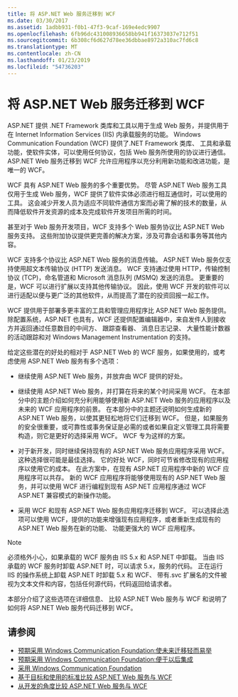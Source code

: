 ```yaml
---
title: 将 ASP.NET Web 服务迁移到 WCF
ms.date: 03/30/2017
ms.assetid: 1adbb931-f0b1-47f3-9caf-169e4edc9907
ms.openlocfilehash: 6fb96dc431008936658bb941f16373037e712f51
ms.sourcegitcommit: 6b308cf6d627d78ee36dbbae8972a310ac7fd6c8
ms.translationtype: MT
ms.contentlocale: zh-CN
ms.lasthandoff: 01/23/2019
ms.locfileid: "54736203"
---
```

# <a name="migrating-aspnet-web-services-to-wcf"></a>将 ASP.NET Web 服务迁移到 WCF
ASP.NET 提供 .NET Framework 类库和工具以用于生成 Web 服务，并提供用于在 Internet Information Services (IIS) 内承载服务的功能。 Windows Communication Foundation (WCF) 提供了.NET Framework 类库、 工具和承载功能，使软件实体，可以使用任何协议，包括 Web 服务所使用的协议进行通信。  ASP.NET Web 服务迁移到 WCF 允许应用程序以充分利用新功能和改进功能，是唯一的 WCF。  
  
 WCF 具有 ASP.NET Web 服务的多个重要优势。 尽管 ASP.NET Web 服务工具仅用于生成 Web 服务，WCF 提供了软件实体必须进行相互通信时，可以使用的工具。 这会减少开发人员为适应不同软件通信方案而必需了解的技术的数量，从而降低软件开发资源的成本及完成软件开发项目所需的时间。  
  
 甚至对于 Web 服务开发项目，WCF 支持多个 Web 服务协议比 ASP.NET Web 服务支持。 这些附加协议提供更完善的解决方案，涉及可靠会话和事务等其他内容。  
  
 WCF 支持多个协议比 ASP.NET Web 服务的消息传输。 ASP.NET Web 服务仅支持使用超文本传输协议 (HTTP) 发送消息。 WCF 支持通过使用 HTTP，传输控制协议 (TCP)，命名管道和 Microsoft 消息队列 (MSMQ) 发送的消息。 更重要的是，WCF 可以进行扩展以支持其他传输协议。 因此，使用 WCF 开发的软件可以进行适配以便与更广泛的其他软件，从而提高了潜在的投资回报一起工作。  
  
 WCF 提供用于部署多更丰富的工具和管理应用程序比 ASP.NET Web 服务提供。 除配置系统，ASP.NET 也具有，WCF 还提供配置编辑器中，来自发件人到接收方并返回通过任意数目的中间方、 跟踪查看器、 消息日志记录、 大量性能计数器的活动跟踪和对 Windows Management Instrumentation 的支持。  
  
 给定这些潜在的好处的相对于 ASP.NET Web 的 WCF 服务，如果使用的，或考虑使用 ASP.NET Web 服务有多个选项：  
  
-   继续使用 ASP.NET Web 服务，并放弃由 WCF 提供的好处。  
  
-   继续使用 ASP.NET Web 服务，并打算在将来的某个时间采用 WCF。 在本部分中的主题介绍如何充分利用能够使用新 ASP.NET Web 服务的应用程序以及未来的 WCF 应用程序的前景。 在本部分中的主题还说明如何生成新的 ASP.NET Web 服务，以使其更轻松地将它们迁移到 WCF。 但是，如果服务的安全很重要，或可靠性或事务保证是必需的或者如果自定义管理工具将需要构造，则它是更好的选择采用 WCF。 WCF 专为这样的方案。  
  
-   对于新开发，同时继续保持现有的 ASP.NET Web 服务应用程序采用 WCF。 这种选择很可能是最佳选择。 它的好处 WCF，同时可节省修改现有的应用程序以使用它的成本。 在此方案中，在现有 ASP.NET 应用程序中新的 WCF 应用程序可以共存。 新的 WCF 应用程序将能够使用现有的 ASP.NET Web 服务，并可以使用 WCF 进行编程到现有 ASP.NET 应用程序通过 WCF ASP.NET 兼容模式的新操作功能。  
  
-   采用 WCF 和现有 ASP.NET Web 服务应用程序迁移到 WCF。 可以选择此选项可以使用 WCF，提供的功能来增强现有应用程序，或者重新生成现有的 ASP.NET Web 服务在新的功能、 功能更强大的 WCF 应用程序。  
  
> [!NOTE]
>  必须格外小心，如果承载的 WCF 服务由 IIS 5.x 和 ASP.NET 中卸载。 当由 IIS 承载的 WCF 服务时卸载 ASP.NET 时，可以请求 5.x，服务的代码。 正在运行 IIS 的操作系统上卸载 ASP.NET 时卸载 5.x 和 WCF、 带有.svc 扩展名的文件被视为文本文件和内容，包括任何源代码，代码返回给请求者。  
  
 本部分介绍了这些选项在详细信息、 比较 ASP.NET Web 服务与 WCF 和说明了如何将 ASP.NET Web 服务代码迁移到 WCF。  
  
## <a name="see-also"></a>请参阅
- [预期采用 Windows Communication Foundation:使未来迁移轻而易举](../../../../docs/framework/wcf/feature-details/anticipating-adopting-wcf-migration.md)
- [预期采用 Windows Communication Foundation:便于以后集成](../../../../docs/framework/wcf/feature-details/anticipating-adopting-the-wcf-easing-future-integration.md)
- [采用 Windows Communication Foundation](../../../../docs/framework/wcf/feature-details/adopting-wcf.md)
- [基于目标和使用的标准比较 ASP.NET Web 服务与 WCF](../../../../docs/framework/wcf/feature-details/comparing-aspnet-web-services-to-wcf-based-on-purpose-and-standards-used.md)
- [从开发的角度比较 ASP.NET Web 服务与 WCF](../../../../docs/framework/wcf/feature-details/comparing-aspnet-web-services-to-wcf-based-on-development.md)
